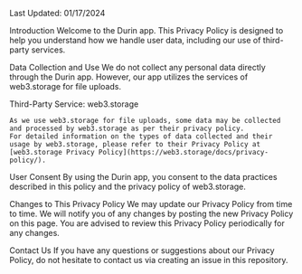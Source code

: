 Last Updated: 01/17/2024

Introduction
Welcome to the Durin app. This Privacy Policy is designed to help you understand how we handle user data, including our use of third-party services.

Data Collection and Use
We do not collect any personal data directly through the Durin app. However, our app utilizes the services of web3.storage for file uploads.

Third-Party Service: web3.storage

    As we use web3.storage for file uploads, some data may be collected and processed by web3.storage as per their privacy policy.
    For detailed information on the types of data collected and their usage by web3.storage, please refer to their Privacy Policy at [web3.storage Privacy Policy](https://web3.storage/docs/privacy-policy/).

User Consent
By using the Durin app, you consent to the data practices described in this policy and the privacy policy of web3.storage.

Changes to This Privacy Policy
We may update our Privacy Policy from time to time. We will notify you of any changes by posting the new Privacy Policy on this page. You are advised to review this Privacy Policy periodically for any changes.

Contact Us
If you have any questions or suggestions about our Privacy Policy, do not hesitate to contact us via creating an issue in this repository.

